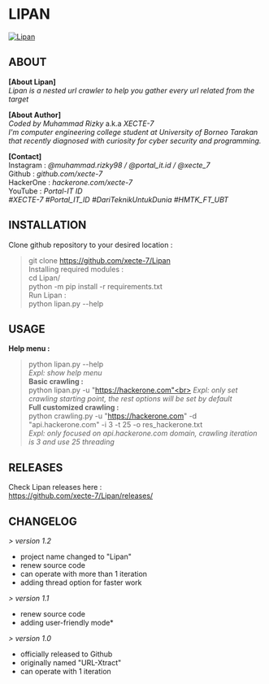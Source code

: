 # LIPAN

<a href="https://github.com/xecte-7/Lipan/releases"><img align="center" src="https://raw.githubusercontent.com/xecte-7/projects-assets/main/Lipan/version-1.2/lipan_help.png" alt="Lipan"></a>

## ABOUT
**[About Lipan]**<br>
*Lipan is a nested url crawler to help you gather every url related from the target*

**[About Author]**<br>
*Coded by Muhammad Rizky* a.k.a *XECTE-7*<br>
*I'm computer engineering college student at University of Borneo Tarakan that recently diagnosed with curiosity for cyber security and programming.*

**[Contact]**<br>
Instagram : *@muhammad.rizky98 / @portal_it.id / @xecte_7*<br>
Github : *github.com/xecte-7*<br>
HackerOne : *hackerone.com/xecte-7*<br>
YouTube : *Portal-IT ID*<br>
*#XECTE-7 #Portal_IT_ID #DariTeknikUntukDunia #HMTK_FT_UBT*

## INSTALLATION
Clone github repository to your desired location :<br>
> git clone https://github.com/xecte-7/Lipan<br>
Installing required modules :<br>
> cd Lipan/<br>
> python -m pip install -r requirements.txt<br>
Run Lipan :<br>
> python lipan.py --help<br>

## USAGE
**Help menu :**<br>
> python lipan.py --help<br>
*Expl: show help menu*<br>
**Basic crawling :**<br>
> python lipan.py -u "https://hackerone.com"<br>
*Expl: only set crawling starting point, the rest options will be set by default*<br>
**Full customized crawling :**<br>
> python crawling.py -u "https://hackerone.com" -d "api.hackerone.com" -i 3 -t 25 -o res_hackerone.txt<br>
*Expl: only focused on api.hackerone.com domain, crawling iteration is 3 and use 25 threading*<br>

## RELEASES
Check Lipan releases here :<br>
https://github.com/xecte-7/Lipan/releases/
<br>

## CHANGELOG
*> version 1.2*
- project name changed to "Lipan"
- renew source code
- can operate with more than 1 iteration
- adding thread option for faster work

*> version 1.1*
- renew source code
- adding user-friendly mode*

*> version 1.0*
- officially released to Github
- originally named "URL-Xtract"
- can operate with 1 iteration
